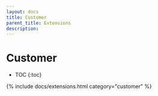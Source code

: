 ```yaml
---
layout: docs
title: Customer
parent_title: Extensions
description:
---
```


# Customer

* TOC
{:toc}

{% include docs/extensions.html category="customer" %}

